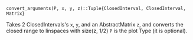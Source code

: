 ```
convert_arguments(P, x, y, z)::Tuple{ClosedInterval, ClosedInterval, Matrix}
```

Takes 2 ClosedIntervals's `x`, `y`, and an AbstractMatrix `z`, and converts the closed range to linspaces with size(z, 1/2) `P` is the plot Type (it is optional).

